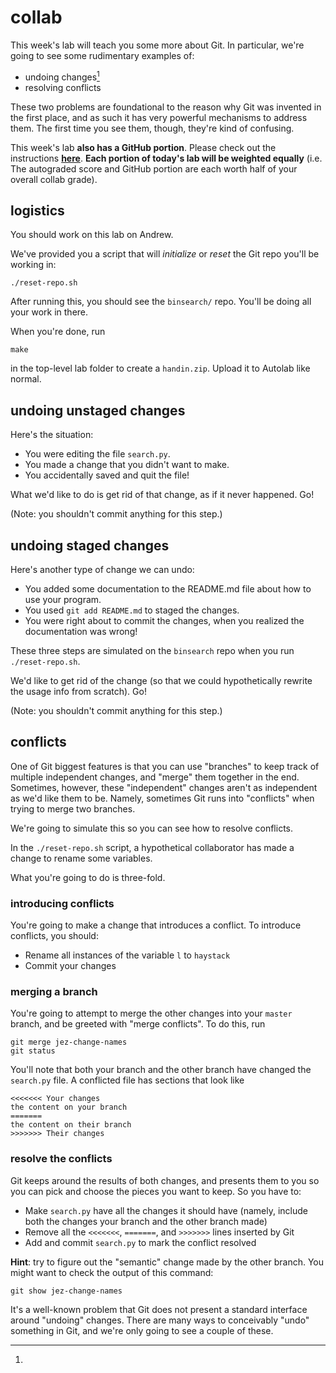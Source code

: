 # collab

This week's lab will teach you some more about Git. In particular, we're going
to see some rudimentary examples of:

- undoing changes[^1]
- resolving conflicts

These two problems are foundational to the reason why Git was invented in the
first place, and as such it has very powerful mechanisms to address them. The
first time you see them, though, they're kind of confusing.

This week's lab **also has a GitHub portion**. Please check out the instructions [**here**](https://www.cs.cmu.edu/~07131/f20/topics/readings/week-6/). **Each portion of today's lab will be weighted equally** (i.e. The autograded score and GitHub portion are each worth half of your overall collab grade).

## logistics

You should work on this lab on Andrew.

We've provided you a script that will _initialize_ or _reset_ the Git repo
you'll be working in:

    ./reset-repo.sh

After running this, you should see the `binsearch/` repo. You'll be doing all
your work in there.

When you're done, run

    make

in the top-level lab folder to create a `handin.zip`. Upload it to Autolab like
normal.


## undoing unstaged changes

Here's the situation:

- You were editing the file `search.py`.
- You made a change that you didn't want to make.
- You accidentally saved and quit the file!

What we'd like to do is get rid of that change, as if it never happened. Go!

(Note: you shouldn't commit anything for this step.)


## undoing staged changes

Here's another type of change we can undo:

- You added some documentation to the README.md file about how to use your
  program.
- You used `git add README.md` to staged the changes.
- You were right about to commit the changes, when you realized the
  documentation was wrong!

These three steps are simulated on the `binsearch` repo when you run
`./reset-repo.sh`.

We'd like to get rid of the change (so that we could hypothetically rewrite the
usage info from scratch). Go!

(Note: you shouldn't commit anything for this step.)


## conflicts

One of Git biggest features is that you can use "branches" to keep track of
multiple independent changes, and "merge" them together in the end. Sometimes,
however, these "independent" changes aren't as independent as we'd like them to
be. Namely, sometimes Git runs into "conflicts" when trying to merge two
branches.

We're going to simulate this so you can see how to resolve conflicts.

In the `./reset-repo.sh` script, a hypothetical collaborator has made a change
to rename some variables.

What you're going to do is three-fold.

### introducing conflicts

You're going to make a change that introduces a conflict. To introduce
conflicts, you should:

- Rename all instances of the variable `l` to `haystack`
- Commit your changes

### merging a branch

You're going to attempt to merge the other changes into your `master` branch,
and be greeted with "merge conflicts". To do this, run

    git merge jez-change-names
    git status

You'll note that both your branch and the other branch have changed the
`search.py` file. A conflicted file has sections that look like

    <<<<<<< Your changes
    the content on your branch
    =======
    the content on their branch
    >>>>>>> Their changes

### resolve the conflicts

Git keeps around the results of both changes, and presents them to you so you
can pick and choose the pieces you want to keep. So you have to:

- Make `search.py` have all the changes it should have (namely, include both the
  changes your branch and the other branch made)
- Remove all the `<<<<<<<`, `=======`, and `>>>>>>>` lines inserted by Git
- Add and commit `search.py` to mark the conflict resolved


__Hint__: try to figure out the "semantic" change made by the other branch. You
might want to check the output of this command:

    git show jez-change-names


[^1]:
  It's a well-known problem that Git does not present a standard interface
  around "undoing" changes. There are many ways to conceivably "undo" something
  in Git, and we're only going to see a couple of these.
